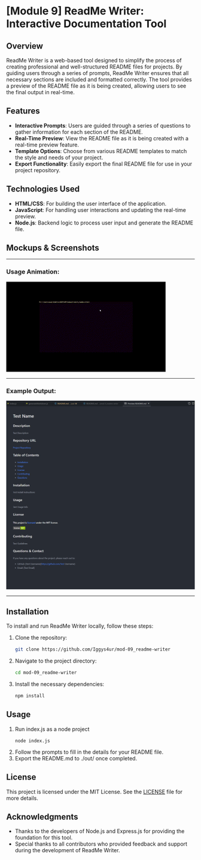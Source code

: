 
# [Module 9] ReadMe Writer: Interactive Documentation Tool

## Overview

ReadMe Writer is a web-based tool designed to simplify the process of creating professional and well-structured README files for projects. By guiding users through a series of prompts, ReadMe Writer ensures that all necessary sections are included and formatted correctly. The tool provides a preview of the README file as it is being created, allowing users to see the final output in real-time.

## Features

- **Interactive Prompts**: Users are guided through a series of questions to gather information for each section of the README.
- **Real-Time Preview**: View the README file as it is being created with a real-time preview feature.
- **Template Options**: Choose from various README templates to match the style and needs of your project.
- **Export Functionality**: Easily export the final README file for use in your project repository.

## Technologies Used

- **HTML/CSS**: For building the user interface of the application.
- **JavaScript**: For handling user interactions and updating the real-time preview.
- **Node.js**: Backend logic to process user input and generate the README file.

## Mockups & Screenshots

---

### Usage Animation:

![Usage Animation](./img/mod-9_animation.gif)

---

### Example Output:

![Example Output](./img/screenshot_example-output.png)

---

## Installation

To install and run ReadMe Writer locally, follow these steps:

1. Clone the repository:
   ```bash
   git clone https://github.com/Iggys4ur/mod-09_readme-writer
   ```
2. Navigate to the project directory:
   ```bash
   cd mod-09_readme-writer
   ```
3. Install the necessary dependencies:
   ```bash
   npm install
   ```

## Usage

1. Run index.js as a node project
   ```plaintext
   node index.js
   ```
2. Follow the prompts to fill in the details for your README file.
3. Export the README.md to ./out/ once completed.

## License

This project is licensed under the MIT License. See the [LICENSE](LICENSE) file for more details.

## Acknowledgments

- Thanks to the developers of Node.js and Express.js for providing the foundation for this tool.
- Special thanks to all contributors who provided feedback and support during the development of ReadMe Writer.